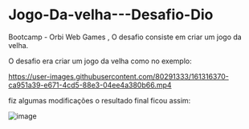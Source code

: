 # Jogo-Da-velha---Desafio-Dio
Bootcamp - Orbi Web Games , O desafio consiste em criar um jogo da velha.


O desafio era criar um jogo da velha como no exemplo: 



https://user-images.githubusercontent.com/80291333/161316370-ca951a39-e671-4cd5-88e3-04ee4a380b66.mp4


fiz algumas modificações o resultado final ficou assim:

![image](https://user-images.githubusercontent.com/80291333/161316523-da434662-c081-46c4-8eea-b2f10de694a3.png)
